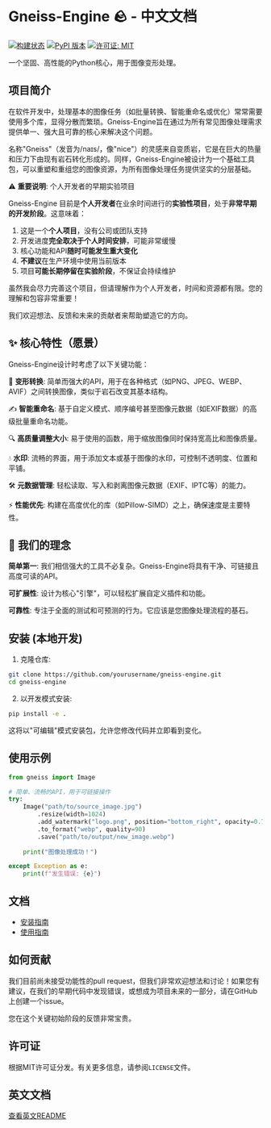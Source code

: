 # Gneiss-Engine 🪨 - 中文文档

[![构建状态](https://img.shields.io/badge/build-passing-brightgreen.svg)](https://github.com/yourusername/gneiss-engine)
[![PyPI 版本](https://img.shields.io/badge/pypi-v0.1.0-blue.svg)](https://pypi.org/project/gneiss-engine/)
[![许可证: MIT](https://img.shields.io/badge/License-MIT-yellow.svg)](https://opensource.org/licenses/MIT)

一个坚固、高性能的Python核心，用于图像变形处理。

## 项目简介

在软件开发中，处理基本的图像任务（如批量转换、智能重命名或优化）常常需要使用多个库，显得分散而繁琐。Gneiss-Engine旨在通过为所有常见图像处理需求提供单一、强大且可靠的核心来解决这个问题。

名称"Gneiss"（发音为/naɪs/，像"nice"）的灵感来自变质岩，它是在巨大的热量和压力下由现有岩石转化形成的。同样，Gneiss-Engine被设计为一个基础工具包，可以重塑和重组您的图像资源，为所有图像处理任务提供坚实的分层基础。

⚠️ **重要说明**: 个人开发者的早期实验项目

Gneiss-Engine 目前是**个人开发者**在业余时间进行的**实验性项目**，处于**非常早期的开发阶段**。这意味着：

1. 这是一个**个人项目**，没有公司或团队支持
2. 开发进度**完全取决于个人时间安排**，可能非常缓慢
3. 核心功能和API**随时可能发生重大变化**
4. **不建议**在生产环境中使用当前版本
5. 项目**可能长期停留在实验阶段**，不保证会持续维护

虽然我会尽力完善这个项目，但请理解作为个人开发者，时间和资源都有限。您的理解和包容非常重要！

我们欢迎想法、反馈和未来的贡献者来帮助塑造它的方向。

## ✨ 核心特性（愿景）

Gneiss-Engine设计时考虑了以下关键功能：

🔄 **变形转换**: 简单而强大的API，用于在各种格式（如PNG、JPEG、WEBP、AVIF）之间转换图像，类似于岩石改变其基本结构。

✍️ **智能重命名**: 基于自定义模式、顺序编号甚至图像元数据（如EXIF数据）的高级批量重命名功能。

🔍 **高质量调整大小**: 易于使用的函数，用于缩放图像同时保持宽高比和图像质量。

💧 **水印**: 流畅的界面，用于添加文本或基于图像的水印，可控制不透明度、位置和平铺。

🛠️ **元数据管理**: 轻松读取、写入和剥离图像元数据（EXIF、IPTC等）的能力。

⚡ **性能优先**: 构建在高度优化的库（如Pillow-SIMD）之上，确保速度是主要特性。

## 🚀 我们的理念

**简单第一**: 我们相信强大的工具不必复杂。Gneiss-Engine将具有干净、可链接且高度可读的API。

**可扩展性**: 设计为核心"引擎"，可以轻松扩展自定义插件和功能。

**可靠性**: 专注于全面的测试和可预测的行为。它应该是您图像处理流程的基石。

## 安装 (本地开发)

1. 克隆仓库:
```bash
git clone https://github.com/yourusername/gneiss-engine.git
cd gneiss-engine
```

2. 以开发模式安装:
```bash
pip install -e .
```

这将以"可编辑"模式安装包，允许您修改代码并立即看到变化。

## 使用示例

```python
from gneiss import Image

# 简单、流畅的API，用于可链接操作
try:
    Image("path/to/source_image.jpg")
        .resize(width=1024)
        .add_watermark("logo.png", position="bottom_right", opacity=0.7)
        .to_format("webp", quality=90)
        .save("path/to/output/new_image.webp")
    
    print("图像处理成功！")

except Exception as e:
    print(f"发生错误: {e}")
```

## 文档

- [安装指南](docs/installation.md)
- [使用指南](docs/usage_guide.md)

## 如何贡献

我们目前尚未接受功能性的pull request，但我们非常欢迎想法和讨论！如果您有建议，在我们的早期代码中发现错误，或想成为项目未来的一部分，请在GitHub上创建一个issue。

您在这个关键初始阶段的反馈非常宝贵。

## 许可证

根据MIT许可证分发。有关更多信息，请参阅`LICENSE`文件。

## 英文文档

[查看英文README](README.md)